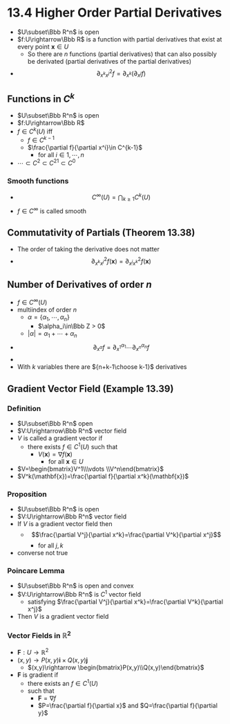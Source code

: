 # 13.4 Higher Order Partial Derivatives

* $U\subset\Bbb R^n$ is open
* $f:U\rightarrow\Bbb R$ is a function with partial derivatives that exist at every point $\mathbf{x}\in U$
	* So there are $n$ functions (partial derivatives) that can also possibly be derivated (partial derivatives of the partial derivatives)
* $$\partial^2_{x^kx^j}f=\partial_{x^k}(\partial_{x^j} f)$$

## Functions in $C^k$
* $U\subset\Bbb R^n$  is open
* $f:U\rightarrow\Bbb R$
* $f\in C^k(U)$ iff
	* $f\in C^{k-1}$
	* $\frac{\partial f}{\partial x^i}\in C^{k-1}$
		* for all $i\in 1,\cdots,n$
* $\cdots\subset C^2 \subset C^21\subset C^0$

### Smooth functions
* $$C^{\infty}(U) = \bigcap_{k\geq 1}C^k(U)$$
* $f\in C^{\infty}$ is called smooth


## Commutativity of Partials (Theorem 13.38)
* The order of taking the derivative does not matter
* $$\partial^2_{x^kx^j}f(\mathbf{x})=\partial^2_{x^jx^k}f(\mathbf{x})$$


## Number of Derivatives of order $n$
* $f\in C^\infty(U)$
* multiindex of order $n$
	* $\alpha=\{\alpha_1,\cdots,\alpha_n\}$
		* $\alpha_i\in\Bbb Z > 0$
	* $|\alpha|=\alpha_1+\cdots+\alpha_n$
* $$\partial_{x^\alpha}f=\partial_{x^1}^{\alpha_1}\cdots\partial_{x^n}^{\alpha_n}f$$
* 
* With $k$ variables there are ${n+k-1\choose k-1}$ derivatives

## Gradient Vector Field (Example 13.39) 
### Definition
* $U\subset\Bbb R^n$ open
* $V:U\rightarrow\Bbb R^n$ vector field
* $V$ is called a gradient vector if 
	* there exists $f\in C^1(U)$ such that
		* $V(\mathbf{x})=\nabla f(\mathbf{x})$
			* for all $\mathbf{x}\in U$
* $V=\begin{bmatrix}V^1\\\vdots \\V^n\end{bmatrix}$
* $V^k(\mathbf{x})=\frac{\partial f}{\partial x^k}(\mathbf{x})$

### Proposition
* $U\subset\Bbb R^n$ is open
* $V:U\rightarrow\Bbb R^n$ vector field
* If $V$ is a gradient vector field  then
	* $$\frac{\partial V^j}{\partial x^k}=\frac{\partial V^k}{\partial x^j}$$
		* for all $j,k$
* converse not true

### Poincare Lemma
* $U\subset\Bbb R^n$ is open and convex
* $V:U\rightarrow\Bbb R^n$ is $C^1$ vector field 
	* satisfying $\frac{\partial V^j}{\partial x^k}=\frac{\partial V^k}{\partial x^j}$
* Then $V$ is a gradient vector field

### Vector Fields in $\mathbb{R}^2$
* $\mathbf{F}:U\rightarrow\mathbb{R}^2$
* $(x,y)\rightarrow P(x,y)\mathbf{i}\times Q(x,y)\mathbf{j}$
	* $(x,y)\rightarrow \begin{bmatrix}P(x,y)\\Q(x,y)\end{bmatrix}$
* $\mathbf{F}$ is gradient if 
	* there exists an $f\in C^1(U)$ 
	* such that 
		* $\mathbf{F}=\nabla f$
		* $P=\frac{\partial f}{\partial x}$ and $Q=\frac{\partial f}{\partial y}$
